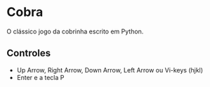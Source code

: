Cobra
=====

O clássico jogo da cobrinha escrito em Python.

Controles
---------

* Up Arrow, Right Arrow, Down Arrow, Left Arrow ou Vi-keys (hjkl)
* Enter e a tecla P
